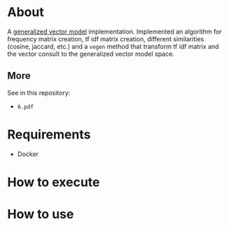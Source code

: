 # About

A [generalized vector model][1] implementation. Implemented an algorithm for frequency matrix creation, tf idf matrix creation, different similarities (cosine, jaccard, etc.) and a `vegen` method that transform tf idf matrix and the vector consult to the generalized vector model space.

[1]: https://en.wikipedia.org/wiki/Generalized_vector_space_model

## More

See in this repository:

- `6.pdf`

# Requirements

- Docker

# How to execute


# How to use